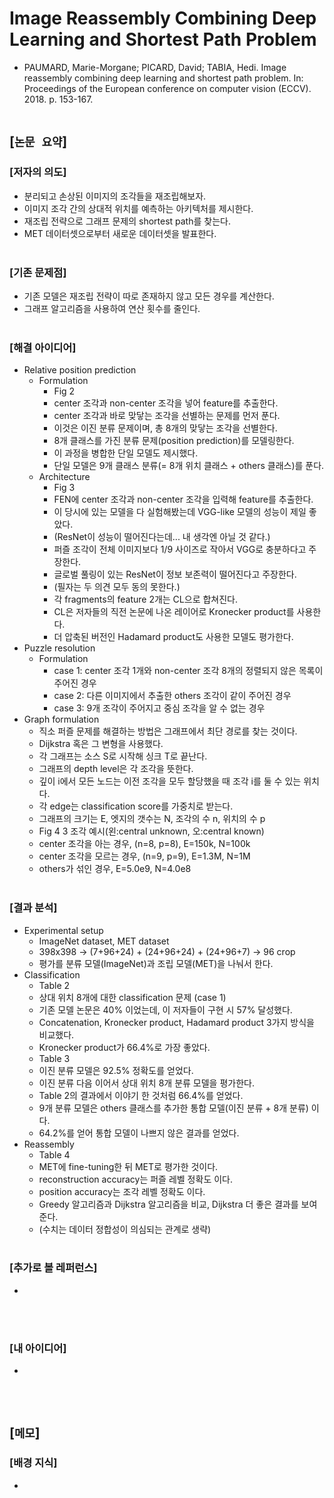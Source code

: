 # Image Reassembly Combining Deep Learning and Shortest Path Problem
* PAUMARD, Marie-Morgane; PICARD, David; TABIA, Hedi. Image reassembly combining deep learning and shortest path problem. In: Proceedings of the European conference on computer vision (ECCV). 2018. p. 153-167.
<br><br>

## [`논문 요약`]

### [저자의 의도]
* 분리되고 손상된 이미지의 조각들을 재조립해보자.
* 이미지 조각 간의 상대적 위치를 예측하는 아키텍처를 제시한다.
* 재조립 전략으로 그래프 문제의 shortest path를 찾는다.
* MET 데이터셋으로부터 새로운 데이터셋을 발표한다.
<br><br>

### [기존 문제점]
* 기존 모델은 재조립 전략이 따로 존재하지 않고 모든 경우를 계산한다.
* 그래프 알고리즘을 사용하여 연산 횟수를 줄인다.
<br><br>

### [해결 아이디어]
* Relative position prediction
    * Formulation
        * Fig 2
        * center 조각과 non-center 조각을 넣어 feature를 추출한다.
        * center 조각과 바로 맞닿는 조각을 선별하는 문제를 먼저 푼다.
        * 이것은 이진 분류 문제이며, 총 8개의 맞닿는 조각을 선별한다.
        * 8개 클래스를 가진 분류 문제(position prediction)를 모델링한다.
        * 이 과정을 병합한 단일 모델도 제시했다. 
        * 단일 모델은 9개 클래스 분류(= 8개 위치 클래스 + others 클래스)를 푼다.
    * Architecture
        * Fig 3
        * FEN에 center 조각과 non-center 조각을 입력해 feature를 추출한다.
        * 이 당시에 있는 모델을 다 실험해봤는데 VGG-like 모델의 성능이 제일 좋았다.
        * (ResNet이 성능이 떨어진다는데... 내 생각엔 아닐 것 같다.)
        * 퍼즐 조각이 전체 이미지보다 1/9 사이즈로 작아서 VGG로 충분하다고 주장한다.
        * 글로벌 풀링이 있는 ResNet이 정보 보존력이 떨어진다고 주장한다.
        * (필자는 두 의견 모두 동의 못한다.)
        * 각 fragments의 feature 2개는 CL으로 합쳐진다.
        * CL은 저자들의 직전 논문에 나온 레이어로 Kronecker product를 사용한다.
        * 더 압축된 버전인 Hadamard product도 사용한 모델도 평가한다.
* Puzzle resolution
    * Formulation
        * case 1: center 조각 1개와 non-center 조각 8개의 정렬되지 않은 목록이 주어진 경우
        * case 2: 다른 이미지에서 추출한 others 조각이 같이 주어진 경우
        * case 3: 9개 조각이 주어지고 중심 조각을 알 수 없는 경우
* Graph formulation
    * 직소 퍼즐 문제를 해결하는 방법은 그래프에서 최단 경로를 찾는 것이다.
    * Dijkstra 혹은 그 변형을 사용했다.
    * 각 그래프는 소스 S로 시작해 싱크 T로 끝난다.
    * 그래프의 depth level은 각 조각을 뜻한다.
    * 깊이 i에서 모든 노드는 이전 조각을 모두 할당했을 때 조각 i를 둘 수 있는 위치다.
    * 각 edge는 classification score를 가중치로 받는다.
    * 그래프의 크기는 E, 엣지의 갯수는 N, 조각의 수 n, 위치의 수 p
    * Fig 4 3 조각 예시(왼:central unknown, 오:central known)
    * center 조각을 아는 경우, (n=8, p=8), E=150k, N=100k
    * center 조각을 모르는 경우, (n=9, p=9), E=1.3M, N=1M
    * others가 섞인 경우, E=5.0e9, N=4.0e8
<br><br>

### [결과 분석]
* Experimental setup
    * ImageNet dataset, MET dataset
    * 398x398 -> (7+96+24) + (24+96+24) + (24+96+7) -> 96 crop
    * 평가를 분류 모델(ImageNet)과 조립 모델(MET)을 나눠서 한다.
* Classification
    * Table 2
    * 상대 위치 8개에 대한 classification 문제 (case 1)
    * 기존 모델 논문은 40% 이었는데, 이 저자들이 구현 시 57% 달성했다.
    * Concatenation, Kronecker product, Hadamard product 3가지 방식을 비교했다.
    * Kronecker product가 66.4%로 가장 좋았다.
    * Table 3
    * 이진 분류 모델은 92.5% 정확도를 얻었다.
    * 이진 분류 다음 이어서 상대 위치 8개 분류 모델을 평가한다.
    * Table 2의 결과에서 이야기 한 것처럼 66.4%를 얻었다.
    * 9개 분류 모델은 others 클래스를 추가한 통합 모델(이진 분류 + 8개 분류) 이다.
    * 64.2%를 얻어 통합 모델이 나쁘지 않은 결과를 얻었다.
* Reassembly
    * Table 4
    * MET에 fine-tuning한 뒤 MET로 평가한 것이다.
    * reconstruction accuracy는 퍼즐 레벨 정확도 이다.
    * position accuracy는 조각 레벨 정확도 이다.
    * Greedy 알고리즘과 Dijkstra 알고리즘을 비교, Dijkstra 더 좋은 결과를 보여준다.
    * (수치는 데이터 정합성이 의심되는 관계로 생략)
<br><br>

### [추가로 볼 레퍼런스]
* 
<br><br>

### [내 아이디어]
* 
<br><br>



## [`메모`]

### [배경 지식]
* 
<br><br>


